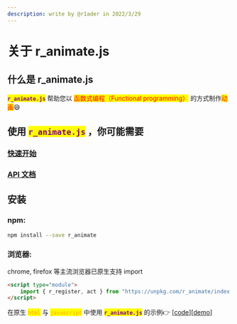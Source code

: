 ```yaml
---
description: write by @r1ader in 2022/3/29
---
```


# 关于 r\_animate.js

## 什么是 r\_animate.js

<mark style="color:purple;">**`r_animate.js`**</mark>  帮助您以  <mark style="color:red;">函数式编程（Functional programming）</mark>  的方式制作<mark style="color:red;">动画</mark>:smile:



## 使用 <mark style="color:purple;">`r_animate.js`</mark> ，你可能需要

### [快速开始](GET\_START.md)

### [API 文档](api-wen-dang.md)

## 安装

### npm:

```bash
npm install --save r_animate 
```

### 浏览器:

chrome, firefox 等主流浏览器已原生支持 import

```html
<script type="module">
    import { r_register, act } from "https://unpkg.com/r_animate/index.js";
</script>
```

在原生 <mark style="color:orange;">`html`</mark> <mark style="color:orange;"></mark><mark style="color:orange;"></mark> 与 <mark style="color:orange;">`javascript`</mark> <mark style="color:orange;"></mark><mark style="color:orange;"></mark> 中使用 <mark style="color:purple;">**`r_animate.js`**</mark> 的示例👉 \[[code](https://github.com/r1ader/r\_animate/blob/main/code/test.html)]\[[demo](https://r1ader.github.io/r\_animate/code/test.html)]

##
